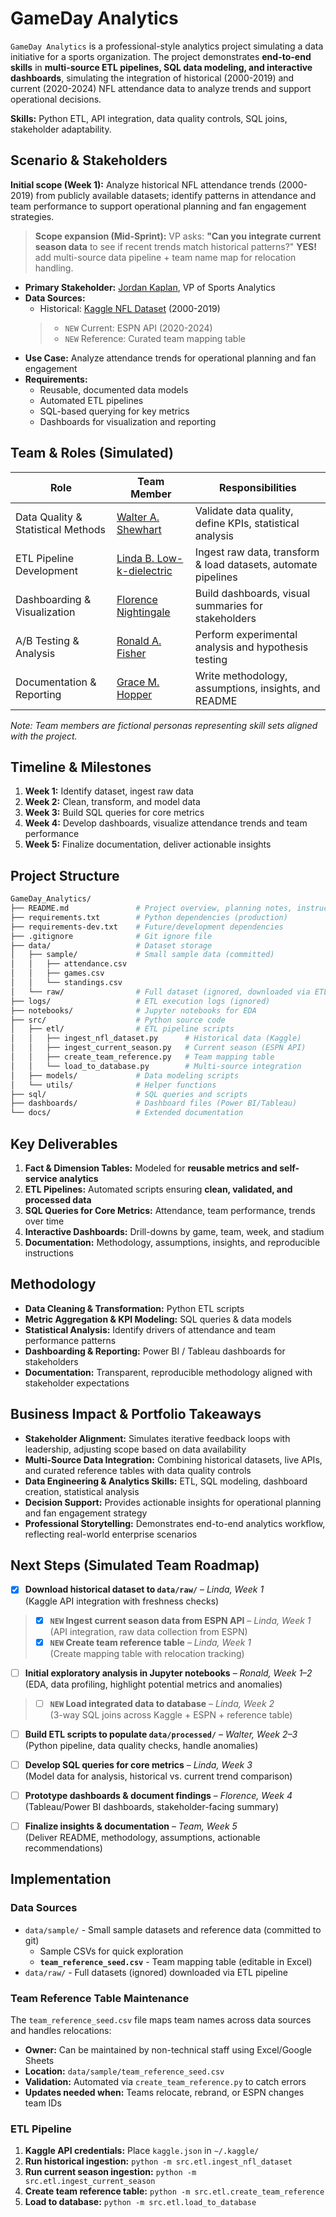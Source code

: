 
# GameDay Analytics

`GameDay Analytics` is a professional-style analytics project simulating a data initiative for a sports organization. The project demonstrates **end-to-end skills** in **multi-source ETL pipelines, SQL data modeling, and interactive dashboards**, simulating the integration of historical (2000-2019) and current (2020-2024) NFL attendance data to analyze trends and support operational decisions.

**Skills:** Python ETL, API integration, data quality controls, SQL joins, stakeholder adaptability.

## Scenario & Stakeholders

**Initial scope (Week 1):** Analyze historical NFL attendance trends (2000-2019) from publicly available datasets; identify patterns in attendance and team performance to support operational planning and fan engagement strategies.

>**Scope expansion (Mid-Sprint):** VP asks: **"Can you integrate current season data** to see if recent trends match historical patterns?" **YES!** add multi-source data pipeline + team name map for relocation handling.

- **Primary Stakeholder:** [Jordan Kaplan](https://cod-esports.fandom.com/wiki/JKap), VP of Sports Analytics  
- **Data Sources:** 
  - Historical: [Kaggle NFL Dataset](https://www.kaggle.com/datasets/sujaykapadnis/nfl-stadium-attendance-dataset) (2000-2019)
  >- `NEW` Current: ESPN API (2020-2024)
  >- `NEW` Reference: Curated team mapping table
- **Use Case:** Analyze attendance trends for operational planning and fan engagement
- **Requirements:** 
  - Reusable, documented data models  
  - Automated ETL pipelines  
  - SQL-based querying for key metrics  
  - Dashboards for visualization and reporting

## Team & Roles (Simulated)

| Role | Team Member | Responsibilities |
|------|------------|----------------|
| Data Quality & Statistical Methods | [Walter A. Shewhart](https://en.wikipedia.org/wiki/Walter_A._Shewhart) | Validate data quality, define KPIs, statistical analysis |
| ETL Pipeline Development | [Linda B. Low-k-dielectric](www.linkedin.com/in/nicole-rowsey) | Ingest raw data, transform & load datasets, automate pipelines |
| Dashboarding & Visualization | [Florence Nightingale](https://en.wikipedia.org/wiki/Florence_Nightingale) | Build dashboards, visual summaries for stakeholders |
| A/B Testing & Analysis | [Ronald A. Fisher](https://en.wikipedia.org/wiki/Ronald_Fisher) | Perform experimental analysis and hypothesis testing |
| Documentation & Reporting | [Grace M. Hopper](https://en.wikipedia.org/wiki/Grace_Hopper) | Write methodology, assumptions, insights, and README |

*Note: Team members are fictional personas representing skill sets aligned with the project.*

## Timeline & Milestones

1. **Week 1:** Identify dataset, ingest raw data  
2. **Week 2:** Clean, transform, and model data  
3. **Week 3:** Build SQL queries for core metrics  
4. **Week 4:** Develop dashboards, visualize attendance trends and team performance  
5. **Week 5:** Finalize documentation, deliver actionable insights  

## Project Structure
```bash
GameDay_Analytics/
├── README.md               # Project overview, planning notes, instructions
├── requirements.txt        # Python dependencies (production)
├── requirements-dev.txt    # Future/development dependencies
├── .gitignore              # Git ignore file
├── data/                   # Dataset storage
│   ├── sample/             # Small sample data (committed)
│   │   ├── attendance.csv
│   │   ├── games.csv
│   │   └── standings.csv
│   └── raw/                # Full dataset (ignored, downloaded via ETL)
├── logs/                   # ETL execution logs (ignored)
├── notebooks/              # Jupyter notebooks for EDA
├── src/                    # Python source code
│   ├── etl/                # ETL pipeline scripts
│   │   ├── ingest_nfl_dataset.py      # Historical data (Kaggle)
│   │   ├── ingest_current_season.py   # Current season (ESPN API)
│   │   ├── create_team_reference.py   # Team mapping table
│   │   └── load_to_database.py        # Multi-source integration
│   ├── models/             # Data modeling scripts
│   └── utils/              # Helper functions
├── sql/                    # SQL queries and scripts
├── dashboards/             # Dashboard files (Power BI/Tableau)
└── docs/                   # Extended documentation
```

## Key Deliverables

1. **Fact & Dimension Tables:** Modeled for **reusable metrics and self-service analytics**  
2. **ETL Pipelines:** Automated scripts ensuring **clean, validated, and processed data**  
3. **SQL Queries for Core Metrics:** Attendance, team performance, trends over time  
4. **Interactive Dashboards:** Drill-downs by game, team, week, and stadium  
5. **Documentation:** Methodology, assumptions, insights, and reproducible instructions  

## Methodology

- **Data Cleaning & Transformation:** Python ETL scripts  
- **Metric Aggregation & KPI Modeling:** SQL queries & data models  
- **Statistical Analysis:** Identify drivers of attendance and team performance patterns  
- **Dashboarding & Reporting:** Power BI / Tableau dashboards for stakeholders  
- **Documentation:** Transparent, reproducible methodology aligned with stakeholder expectations  

## Business Impact & Portfolio Takeaways

- **Stakeholder Alignment:** Simulates iterative feedback loops with leadership, adjusting scope based on data availability  
- **Multi-Source Data Integration:** Combining historical datasets, live APIs, and curated reference tables with data quality controls 
- **Data Engineering & Analytics Skills:** ETL, SQL modeling, dashboard creation, statistical analysis  
- **Decision Support:** Provides actionable insights for operational planning and fan engagement strategy  
- **Professional Storytelling:** Demonstrates end-to-end analytics workflow, reflecting real-world enterprise scenarios  

## Next Steps (Simulated Team Roadmap)

- [x] **Download historical dataset to `data/raw/`** – *Linda, Week 1*  
  (Kaggle API integration with freshness checks)
>- [x] **`NEW` Ingest current season data from ESPN API** – *Linda, Week 1*  
  (API integration, raw data collection from ESPN)
>- [x] **`NEW` Create team reference table** – *Linda, Week 1*  
  (Create mapping table with relocation tracking)

- [ ] **Initial exploratory analysis in Jupyter notebooks** – *Ronald, Week 1–2*  
  (EDA, data profiling, highlight potential metrics and anomalies)
>- [ ] **`NEW` Load integrated data to database** – *Linda, Week 2*  
  (3-way SQL joins across Kaggle + ESPN + reference table)
- [ ] **Build ETL scripts to populate `data/processed/`** – *Walter, Week 2–3*  
  (Python pipeline, data quality checks, handle anomalies)

- [ ] **Develop SQL queries for core metrics** – *Linda, Week 3*  
  (Model data for analysis, historical vs. current trend comparison)
- [ ] **Prototype dashboards & document findings** – *Florence, Week 4*  
  (Tableau/Power BI dashboards, stakeholder-facing summary)
- [ ] **Finalize insights & documentation** – *Team, Week 5*  
  (Deliver README, methodology, assumptions, actionable recommendations)

## Implementation

### Data Sources
- `data/sample/` - Small sample datasets and reference data (committed to git)
  - Sample CSVs for quick exploration
  - **`team_reference_seed.csv`** - Team mapping table (editable in Excel)
- `data/raw/` - Full datasets (ignored) downloaded via ETL pipeline

### Team Reference Table Maintenance
The `team_reference_seed.csv` file maps team names across data sources and handles relocations:
- **Owner:** Can be maintained by non-technical staff using Excel/Google Sheets
- **Location:** `data/sample/team_reference_seed.csv`
- **Validation:** Automated via `create_team_reference.py` to catch errors
- **Updates needed when:** Teams relocate, rebrand, or ESPN changes team IDs

### ETL Pipeline
1. **Kaggle API credentials:** Place `kaggle.json` in `~/.kaggle/`
2. **Run historical ingestion:** `python -m src.etl.ingest_nfl_dataset`
3. **Run current season ingestion:** `python -m src.etl.ingest_current_season`
4. **Create team reference table:** `python -m src.etl.create_team_reference`
5. **Load to database:** `python -m src.etl.load_to_database`
